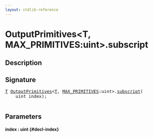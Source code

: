 ```yaml
---
layout: stdlib-reference
---
```


# OutputPrimitives\<T, MAX\_PRIMITIVES:uint\>\.subscript

## Description





## Signature 

<pre>
<a href="/stdlib-reference/types/OutputPrimitives/index#typeparam-T" class="code_type">T</a> <a href="/stdlib-reference/types/OutputPrimitives/index" class="code_type">OutputPrimitives</a>&lt;<a href="/stdlib-reference/types/OutputPrimitives/index#typeparam-T" class="code_type">T</a>, <a href="/stdlib-reference/types/OutputPrimitives/index#typeparam-MAX_PRIMITIVES" class="code_var">MAX_PRIMITIVES</a>:uint&gt;.<a href="/stdlib-reference/types/OutputPrimitives/subscript">subscript</a>(
    uint <span class='code_param'>index</span>);

</pre>

## Parameters

#### index  : uint {#decl-index}

